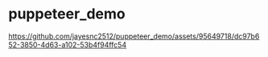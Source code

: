 # puppeteer_demo


https://github.com/jayesnc2512/puppeteer_demo/assets/95649718/dc97b652-3850-4d63-a102-53b4f94ffc54

